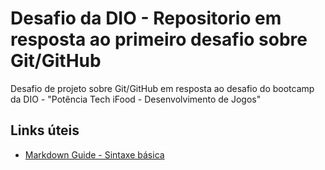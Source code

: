 # Desafio da DIO - Repositorio em resposta ao primeiro desafio sobre Git/GitHub

Desafio de projeto sobre Git/GitHub em resposta ao desafio do bootcamp da DIO - "Potência Tech iFood - Desenvolvimento de Jogos"

## Links úteis
- [Markdown Guide - Sintaxe básica](https://www.markdownguide.org/)
